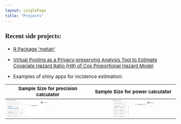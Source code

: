 ```yaml
---
layout: singlePage
title: "Projects"
---
```


<style type="text/css">

body{ /* Normal  */
      font-size: 15px;
  }
td {  /* Table  */
  font-size: 8px;
}
h1.title {
  font-size: 38px;
  color: DarkRed;
}
h1 { /* Header 1 */
  font-size: 28px;
  color: DarkBlue;
}
h2 { /* Header 2 */
    font-size: 22px;
}
h3 { /* Header 3 */
  font-size: 20px;
  font-family: "Times New Roman", Times, serif;
}
code.r{ /* Code block */
    font-size: 12px;
}
pre { /* Code block - determines code spacing between lines */
    font-size: 14px;
}
</style>

### Recent side projects:

- [R Package 'metalr'](https://github.com/LaminJuwara/metalr)

- [Virtual Pooling as a Privacy-preserving Analysis Tool to Estimate Covariate Hazard Ratio (HR) of Cox Proportional Hazard Model](https://ssc.ca/en/meeting/annual/presentation/virtual-pooling-a-privacy-preserving-analysis-tool-estimate-covariate)


- Examples of shiny apps for incidence estimation:


| Sample Size for precision calculator      | Sample Size for power calculator     |
| --------------------------------- |:--------------------------------:|
|      [<img src="/images/publications/precisionapp.png" style="width: 50%; height: 60%"/>](https://laminjuwara.shinyapps.io/sample_size_for_precision/)      | [<img src="/images/publications/powerapp.png" style="width: 50%; height: 60%"/>](https://laminjuwara.shinyapps.io/sample_size_for_power_calculator/) | 
    

  
  
